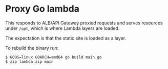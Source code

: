 # Proxy Go lambda

This responds to ALB/API Gateway proxied requests and serves resources under
`/opt`, which is where Lambda layers are loaded.

The expectation is that the static site is loaded as a layer.

To rebuild the binary run:

    $ GOOS=linux GOARCH=amd64 go build main.go
    $ zip lambda.zip main

